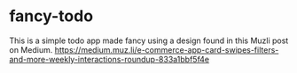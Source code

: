 # fancy-todo

This is a simple todo app made fancy using a design found in this Muzli post on Medium.
https://medium.muz.li/e-commerce-app-card-swipes-filters-and-more-weekly-interactions-roundup-833a1bbf5f4e

